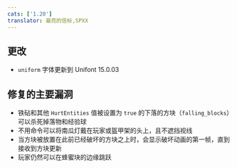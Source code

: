 ```yaml
---
cats: ['1.20']
translator: 最亮的信标,SPXX
---
```

## 更改
* `uniform` 字体更新到 Unifont 15.0.03
## 修复的主要漏洞
* 铁砧和其他 `HurtEntities` 值被设置为 `true` 的下落的方块（`falling_blocks`）可以杀死掉落物和经验球
* 不用命令可以将南瓜灯戴在玩家或盔甲架的头上，且不遮挡视线
* 当方块被放置在此前已经破坏的方块之上时，会显示破坏动画的第一帧，直到接收到方块更新
* 玩家仍然可以在蜂蜜块的边缘跳跃
